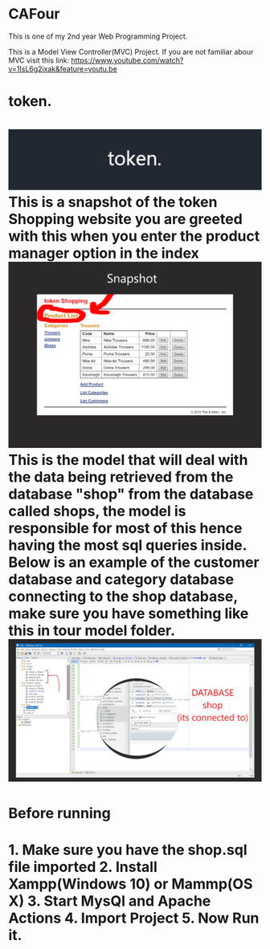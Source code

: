 # CAFour
This is one of my 2nd year Web Programming Project.


This is a Model View Controller(MVC) Project.
If you are not familiar abour MVC visit this link: https://www.youtube.com/watch?v=1IsL6g2ixak&feature=youtu.be


<h1>token.<h1>
 <img src="images/tokener.jpeg" alt=""/>
This is a snapshot of the token Shopping website
 you are greeted with this when you enter the product manager option in the index
<img src="images/ProductList.jpeg" alt=""/>
This is the model that will deal with the data being retrieved from the database "shop" from the database called shops,
the model is responsible for most of this hence having the most sql queries inside.
Below is an example of the customer database and category database connecting to the shop database, make sure you have something like this in tour model folder.

<img src="images/example.png" alt=""/>

<h1>Before running<h1>
1. Make sure you have the shop.sql file imported
2. Install Xampp(Windows 10) or Mammp(OS X)
3. Start MysQl and Apache Actions
4. Import Project
5. Now Run it.

